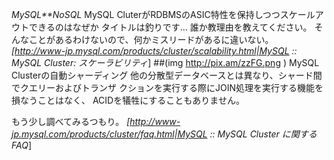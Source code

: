 *MySQL**NoSQL* MySQL CluterがRDBMSのASIC特性を保持しつつスケールアウトできるのはなぜか
タイトルは釣りです…  誰か教理由を教えてください。
そんなことがあるわけないので、何かミスリードがあるに違いない。
 *[http://www-jp.mysql.com/products/cluster/scalability.html|MySQL ::  MySQL Cluster: スケーラビリティ*]
 ##(img http://pix.am/zzFG.png )
 MySQL Clusterの自動シャーディング
   他の分散型データベースとは異なり、シャード間でクエリーおよびトランザ
   クションを実行する際にJOIN処理を実行する機能を損なうことはなく、
   ACIDを犠牲にすることもありません。

もう少し調べてみるつもり。
 *[http://www-jp.mysql.com/products/cluster/faq.html|MySQL ::  MySQL Cluster に関する FAQ*]
